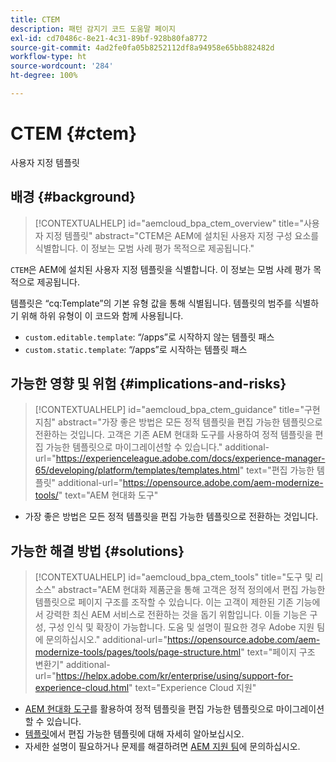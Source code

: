 ```yaml
---
title: CTEM
description: 패턴 감지기 코드 도움말 페이지
exl-id: cd70486c-8e21-4c31-89bf-928b80fa8772
source-git-commit: 4ad2fe0fa05b8252112df8a94958e65bb882482d
workflow-type: ht
source-wordcount: '284'
ht-degree: 100%

---
```


# CTEM {#ctem}

사용자 지정 템플릿

## 배경 {#background}

>[!CONTEXTUALHELP]
>id="aemcloud_bpa_ctem_overview"
>title="사용자 지정 템플릿"
>abstract="CTEM은 AEM에 설치된 사용자 지정 구성 요소를 식별합니다. 이 정보는 모범 사례 평가 목적으로 제공됩니다."

`CTEM`은 AEM에 설치된 사용자 지정 템플릿을 식별합니다. 이 정보는 모범 사례 평가 목적으로 제공됩니다.

템플릿은 “cq:Template”의 기본 유형 값을 통해 식별됩니다. 템플릿의 범주를 식별하기 위해 하위 유형이 이 코드와 함께 사용됩니다.

* `custom.editable.template`: “/apps”로 시작하지 않는 템플릿 패스
* `custom.static.template`: “/apps”로 시작하는 템플릿 패스

## 가능한 영향 및 위험 {#implications-and-risks}

>[!CONTEXTUALHELP]
>id="aemcloud_bpa_ctem_guidance"
>title="구현 지침"
>abstract="가장 좋은 방법은 모든 정적 템플릿을 편집 가능한 템플릿으로 전환하는 것입니다. 고객은 기존 AEM 현대화 도구를 사용하여 정적 템플릿을 편집 가능한 템플릿으로 마이그레이션할 수 있습니다."
>additional-url="https://experienceleague.adobe.com/docs/experience-manager-65/developing/platform/templates/templates.html" text="편집 가능한 템플릿"
>additional-url="https://opensource.adobe.com/aem-modernize-tools/" text="AEM 현대화 도구"

* 가장 좋은 방법은 모든 정적 템플릿을 편집 가능한 템플릿으로 전환하는 것입니다.

## 가능한 해결 방법 {#solutions}

>[!CONTEXTUALHELP]
>id="aemcloud_bpa_ctem_tools"
>title="도구 및 리소스"
>abstract="AEM 현대화 제품군을 통해 고객은 정적 정의에서 편집 가능한 템플릿으로 페이지 구조를 조작할 수 있습니다. 이는 고객이 제한된 기존 기능에서 강력한 최신 AEM 서비스로 전환하는 것을 돕기 위함입니다. 이들 기능은 구성, 구성 인식 및 확장이 가능합니다. 도움 및 설명이 필요한 경우 Adobe 지원 팀에 문의하십시오."
>additional-url="https://opensource.adobe.com/aem-modernize-tools/pages/tools/page-structure.html" text="페이지 구조 변환기"
>additional-url="https://helpx.adobe.com/kr/enterprise/using/support-for-experience-cloud.html" text="Experience Cloud 지원"

* [AEM 현대화 도구](https://opensource.adobe.com/aem-modernize-tools/)를 활용하여 정적 템플릿을 편집 가능한 템플릿으로 마이그레이션할 수 있습니다.
* [템플릿](https://experienceleague.adobe.com/docs/experience-manager-65/developing/platform/templates/templates.html)에서 편집 가능한 템플릿에 대해 자세히 알아보십시오.
* 자세한 설명이 필요하거나 문제를 해결하려면 [AEM 지원 팀](https://helpx.adobe.com/kr/enterprise/using/support-for-experience-cloud.html)에 문의하십시오.
